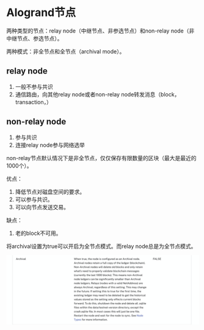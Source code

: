 # Alogrand节点

两种类型的节点：relay node（中继节点、非参选节点）和non-relay node（非中继节点、参选节点）。

两种模式：非全节点和全节点（archival mode）。

## relay node

1. 一般不参与共识
2. 通信路由，向其他relay node或者non-relay node转发消息（block，transaction，）

## non-relay node

1. 参与共识
2. 连接relay node参与网络选举

non-relay节点默认情况下是非全节点，仅仅保存有限数量的区块（最大是最近的1000个）。

优点：
1. 降低节点对磁盘空间的要求。
2. 可以参与共识。
3. 可以向节点发送交易。

缺点：
1. 老的block不可用。

将archival设置为true可以开启为全节点模式。而relay node总是为全节点模式。

![](./img.png)


